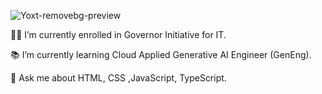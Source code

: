 
![Yoxt-removebg-preview](https://github.com/moiz257/moiz257/assets/168088647/d7a8bc06-c730-4d9b-9946-b8f301b7939c)




👨‍🎓 I’m currently enrolled in Governor Initiative for IT.

📚 I’m currently learning Cloud Applied Generative AI Engineer (GenEng).

💬 Ask me about HTML, CSS ,JavaScript, TypeScript.



<a href="https://www.linkedin.com/in/moiz-ali-20b280274/">
                <i class='bx bxl-linkedin-square'><i>









 
